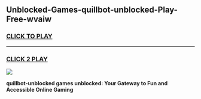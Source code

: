 
## Unblocked-Games-quillbot-unblocked-Play-Free-wvaiw
<h3>
<a href="https://premium76.site?title=quillbot-unblocked&ref=18A1">CLICK TO PLAY</a></h3>
<hr>

<h3>
<a href="https://premium76.site?title=quillbot-unblocked&ref=18A1">CLICK 2 PLAY</a>
  
</h3>

<a href="https://premium76.site?title=quillbot-unblocked&ref=18A1"><img src="https://clearcache.store/games.png"></a>


**quillbot-unblocked games unblocked: Your Gateway to Fun and Accessible Online Gaming**
